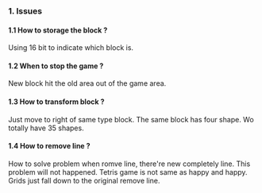 ### 1. Issues

#### 1.1 How to storage the block ?
Using 16 bit to indicate which block is.


#### 1.2 When to stop the game ?
New block hit the old area out of the game area.


#### 1.3 How to transform  block ?
Just move to right of same type block.
The same block has four shape.
Wo totally have 35 shapes.

 
#### 1.4 How to remove line ?
How to solve problem when romve line, there're new completely line.
This problem will not happened.
Tetris game is not same as happy and happy.
Grids just fall down to the original remove line.


